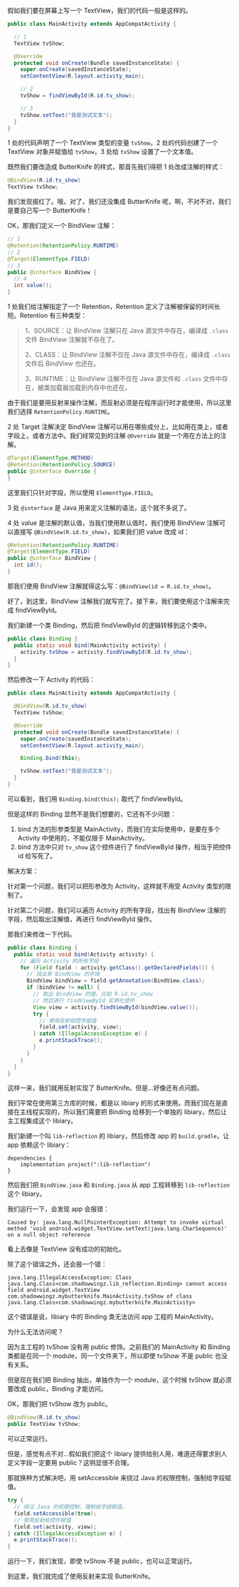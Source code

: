 假如我们要在屏幕上写一个 TextView，我们的代码一般是这样的。

```java
public class MainActivity extends AppCompatActivity {

  // 1
  TextView tvShow;

  @Override
  protected void onCreate(Bundle savedInstanceState) {
    super.onCreate(savedInstanceState);
    setContentView(R.layout.activity_main);

    // 2
    tvShow = findViewById(R.id.tv_show);

    // 3
    tvShow.setText("我是测试文本");
  }
}
```

1 处的代码声明了一个 TextView 类型的变量 `tvShow`，2 处的代码创建了一个 TextView 对象并赋值给 `tvShow`，3 处给 `tvShow` 设置了一个文本值。

既然我们要改造成 ButterKnife 的样式，那首先我们得把 1 处改成注解的样式：

```java
@BindView(R.id.tv_show)
TextView tvShow;
```

我们发现报红了。哦，对了，我们还没集成 ButterKnife 呢，啊，不对不对，我们是要自己写一个 ButterKnife！

OK，那我们定义一个 BindView 注解：

```java
// 1
@Retention(RetentionPolicy.RUNTIME)
// 2
@Target(ElementType.FIELD)
// 3
public @interface BindView {
  // 4
  int value();
}
```

1 处我们给注解指定了一个 Retention，Retention 定义了注解被保留的时间长短。Retention 有三种类型：

> 1、SOURCE：让 BindView 注解只在 Java 源文件中存在，编译成 `.class` 文件 BindView 注解就不存在了。
> 
> 2、CLASS：让 BindView 注解不仅在 Java 源文件中存在，编译成 `.class` 文件后 BindView 也还在。
> 
> 3、RUNTIME：让 BindView 注解不仅在 Java 源文件和 `.class` 文件中存在，被类加载器加载到内存中也还在。

由于我们是要用反射来操作注解，而反射必须是在程序运行时才能使用，所以这里我们选择 `RetentionPolicy.RUNTIME`。

2 处 Target 注解决定 BindView 注解可以用在哪些成分上，比如用在类上，或者字段上，或者方法中。我们经常见到的注解 `@Override` 就是一个用在方法上的注解。

```java
@Target(ElementType.METHOD)
@Retention(RetentionPolicy.SOURCE)
public @interface Override {
}
```

这里我们只针对字段，所以使用 `ElementType.FIELD`。

3 处 `@interface` 是 Java 用来定义注解的语法，这个就不多说了。

4 处 value 是注解的默认值，当我们使用默认值时，我们使用 BindView 注解可以直接写 `@BindView(R.id.tv_show)`，如果我们把 value 改成 id：

```java
@Retention(RetentionPolicy.RUNTIME)
@Target(ElementType.FIELD)
public @interface BindView {
  int id();
}
```

那我们使用 BindView 注解就得这么写：`@BindView(id = R.id.tv_show)`。

好了，到这里，BindView 注解我们就写完了。接下来，我们要使用这个注解来完成 findViewById。

我们新建一个类 Binding，然后把 findViewById 的逻辑转移到这个类中。

```java
public class Binding {
  public static void bind(MainActivity activity) {
    activity.tvShow = activity.findViewById(R.id.tv_show);
  }
}
```

然后修改一下 Activity 的代码：

```java
public class MainActivity extends AppCompatActivity {

  @BindView(R.id.tv_show)
  TextView tvShow;

  @Override
  protected void onCreate(Bundle savedInstanceState) {
    super.onCreate(savedInstanceState);
    setContentView(R.layout.activity_main);

    Binding.bind(this);

    tvShow.setText("我是测试文本");
  }
}
```

可以看到，我们用 `Binding.bind(this);` 取代了 findViewById。

但是这样的 Binding 显然不是我们想要的，它还有不少问题：

1. bind 方法的形参类型是 MainActivity，而我们在实际使用中，是要在多个 Activity 中使用的，不能仅限于 MainActivity。
2. bind 方法中只对 `tv_show` 这个控件进行了 findViewById 操作，相当于把控件 id 给写死了。

解决方案：

针对第一个问题，我们可以把形参改为 Activity，这样就不用受 Activity 类型的限制了。

针对第二个问题，我们可以遍历 Activity 的所有字段，找出有 BindView 注解的字段，然后取出注解值，再进行 findViewById 操作。

那我们来修改一下代码。

```java
public class Binding {
  public static void bind(Activity activity) {
    // 遍历 Activity 的所有字段
    for (Field field : activity.getClass().getDeclaredFields()) {
      // 找出有 BindView 的字段
      BindView bindView = field.getAnnotation(BindView.class);
      if (bindView != null) {
        // 取出 BindView 的值，比如 R.id.tv_show
        // 然后进行 findViewById 实例化控件
        View view = activity.findViewById(bindView.value());
        try {
          // 使用反射给控件赋值
          field.set(activity, view);
        } catch (IllegalAccessException e) {
          e.printStackTrace();
        }
      }
    }
  }
}
```

这样一来，我们就用反射实现了 ButterKnife。但是...好像还有点问题。

我们平常在使用第三方库的时候，都是以 libiary 的形式来使用。而我们现在是直接在主线程实现的，所以我们需要把 Binding 给移到一个单独的 libiary，然后让主工程集成这个 libiary。

我们新建一个叫 `lib-reflection` 的 libiary，然后修改 app 的 `build.gradle`，让 app 依赖这个 libiary：

```
dependencies {
    implementation project(":lib-reflection")
}
```

然后我们把 `BindView.java` 和 `Binding.java` 从 app 工程转移到 `lib-reflection` 这个 libiary。

我们运行一下，会发现 app 会报错：

```
Caused by: java.lang.NullPointerException: Attempt to invoke virtual method 'void android.widget.TextView.setText(java.lang.CharSequence)' on a null object reference
```

看上去像是 TextView 没有成功的初始化。

除了这个错误之外，还会报一个错：

```
java.lang.IllegalAccessException: Class java.lang.Class<com.shadowwingz.lib_reflection.Binding> cannot access  field android.widget.TextView com.shadowwingz.mybutterknife.MainActivity.tvShow of class java.lang.Class<com.shadowwingz.mybutterknife.MainActivity>
```

这个错误是说，libiary 中的 Binding 类无法访问 app 工程的 MainActivity。

为什么无法访问呢？

因为主工程的 tvShow 没有用 public 修饰。之前我们的 MainActivity 和 Binding 类都是在同一个 module，同一个文件夹下，所以即使 tvShow 不是 public 也没有关系。

但是现在我们把 Binding 抽出，单独作为一个 module，这个时候 tvShow 就必须要改成 public，Binding 才能访问。

OK，那我们把 tvShow 改为 public。

```java
@BindView(R.id.tv_show)
public TextView tvShow;
```

可以正常运行。

但是，感觉有点不对...假如我们把这个 libiary 提供给别人用，难道还得要求别人定义字段一定要用 public？这明显很不合理。

那就换种方式解决吧，用 setAccessible 来绕过 Java 的权限控制，强制给字段赋值。

```java
try {
  // 绕过 Java 的权限控制，强制给字段赋值。
  field.setAccessible(true);
  // 使用反射给控件赋值
  field.set(activity, view);
} catch (IllegalAccessException e) {
  e.printStackTrace();
}
```

运行一下，我们发现，即使 tvShow 不是 public，也可以正常运行。

到这里，我们就完成了使用反射来实现 ButterKnife。